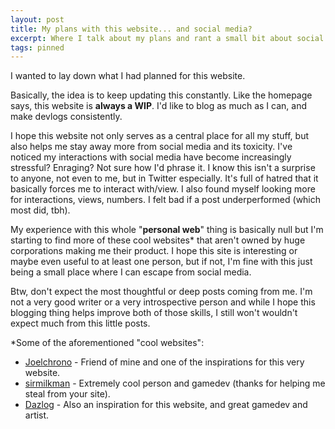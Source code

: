 ```yaml
---
layout: post
title: My plans with this website... and social media?
excerpt: Where I talk about my plans and rant a small bit about social media.
tags: pinned
---
```

I wanted to lay down what I had planned for this website. 

Basically, the idea is to keep updating this constantly. Like the homepage says, this website is **always a WIP**. I'd like to blog as much as I can, and make devlogs consistently.

I hope this website not only serves as a central place for all my stuff, but also helps me stay away more from social media and its toxicity. I've noticed my interactions with social media have become increasingly stressful? Enraging? Not sure how I'd phrase it. I know this isn't a surprise to anyone, not even to me, but in Twitter especially. It's full of hatred that it basically forces me to interact with/view. I also found myself looking more for interactions, views, numbers. I felt bad if a post underperformed (which most did, tbh).

My experience with this whole "**personal web**" thing is basically null but I'm starting to find more of these cool websites* that aren't owned by huge corporations making me their product. I hope this site is interesting or maybe even useful to at least one person, but if not, I'm fine with this just being a small place where I can escape from social media.

Btw, don't expect the most thoughtful or deep posts coming from me. I'm not a very good writer or a very introspective person and while I hope this blogging thing helps improve both of those skills, I still won't wouldn't expect much from this little posts.

*Some of the aforementioned "cool websites":

- [Joelchrono](https://joelchrono.xyz/) - Friend of mine and one of the inspirations for this very website.
- [sirmilkman](https://www.sirmilkman.com/) - Extremely cool person and gamedev (thanks for helping me steal from your site).
- [Dazlog](https://www.dazlog.com/) - Also an inspiration for this website, and great gamedev and artist.